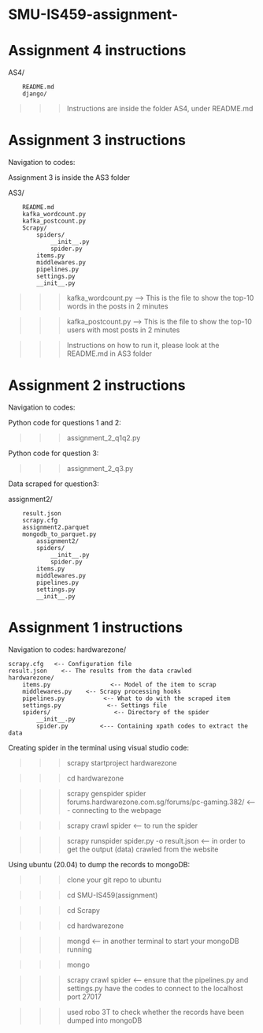 # SMU-IS459-assignment-
# Assignment 4 instructions

AS4/

		README.md
		django/  

>>> Instructions are inside the folder AS4, under README.md

# Assignment 3 instructions

Navigation to codes:

Assignment 3 is inside the AS3 folder

AS3/

		README.md
		kafka_wordcount.py   
		kafka_postcount.py
		Scrapy/
			spiders/
				__init__.py
				spider.py
			items.py
			middlewares.py
			pipelines.py
			settings.py
			__init__.py
			
>>> kafka_wordcount.py --> This is the file to show the top-10 words in the posts in 2 minutes

>>> kafka_postcount.py --> This is the file to show the top-10 users with most posts in 2 minutes

>>> Instructions on how to run it, please look at the README.md in AS3 folder

# Assignment 2 instructions

Navigation to codes:


Python code for questions 1 and 2:

>>> assignment_2_q1q2.py


Python code for question 3:

>>> assignment_2_q3.py


Data scraped for question3:

assignment2/

		result.json   
		scrapy.cfg
		assignment2.parquet
		mongodb_to_parquet.py
        	assignment2/
			spiders/
				__init__.py
				spider.py
			items.py
			middlewares.py
			pipelines.py
			settings.py
			__init__.py



# Assignment 1 instructions

Navigation to codes:
hardwarezone/

    scrapy.cfg   <-- Configuration file
    result.json    <-- The results from the data crawled
    hardwarezone/
        items.py                 <-- Model of the item to scrap
        middlewares.py    <-- Scrapy processing hooks
        pipelines.py           <-- What to do with the scraped item
        settings.py             <-- Settings file
        spiders/                  <-- Directory of the spider
            __init__.py
            spider.py         <--- Containing xpath codes to extract the data

Creating spider in the terminal using visual studio code:

>>> scrapy startproject hardwarezone

>>> cd  hardwarezone

>>> scrapy genspider spider forums.hardwarezone.com.sg/forums/pc-gaming.382/        <--- connecting to the webpage

>>> scrapy crawl spider           <-- to run the spider

>>> scrapy runspider spider.py -o result.json       <-- in order to get the output (data) crawled from the website        

Using ubuntu (20.04) to dump the records to mongoDB:

>>> clone your git repo to ubuntu

>>> cd SMU-IS459(assignment)

>>> cd Scrapy

>>> cd hardwarezone

>>> mongd       <-- in another terminal to start your mongoDB running

>>> mongo

>>> scrapy crawl spider                <-- ensure that the pipelines.py and settings.py have the codes to connect to the localhost
                                         port 27017

>>> used robo 3T to check whether the records have been dumped into mongoDB
